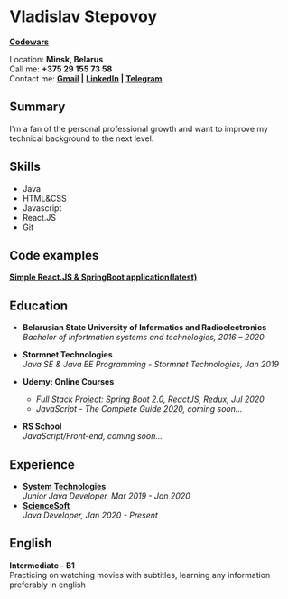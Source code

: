 # Vladislav Stepovoy

**[Codewars](https://www.codewars.com/users/vladstepway/badges/large)**

Location:  **Minsk, Belarus**  
Call me: **+375 29 155 73 58**  
Contact me: 
**[Gmail](mailto:vladstepovoyvios@gmail.com) |** 
**[LinkedIn](https://www.linkedin.com/in/vlad-stepovoy/) |**
**[Telegram](https://t.me/vladstepovoy)**

## Summary

I'm a fan of the personal professional growth and want to improve my technical background to the next level. 

## Skills
* Java
* HTML&CSS
* Javascript
* React.JS
* Git

## Code examples

**[Simple React.JS & SpringBoot application(latest)](https://github.com/vladstepway/PersonalPMTool)**

## Education

* **Belarusian State University of Informatics and Radioelectronics**     
_Bachelor of Infortmation systems and technologies,  2016 – 2020_  

* **Stormnet Technologies**     
_Java SE & Java EE Programming - Stormnet Technologies, Jan 2019_

* **Udemy: Online Courses**     
    * _Full Stack Project: Spring Boot 2.0, ReactJS, Redux, Jul 2020_
    * _JavaScript - The Complete Guide 2020, coming soon..._ 
* **RS School**     
    _JavaScript/Front-end, coming soon..._
    
## Experience

* **[System Technologies](https://www.st.by/en/)**   
    _Junior Java Developer, Mar 2019 - Jan 2020_
* **[ScienceSoft](https://www.scnsoft.com/)**   
    _Java Developer, Jan 2020 - Present_
    
## English

**Intermediate - B1**       
Practicing on watching movies with subtitles, learning any information preferably in english